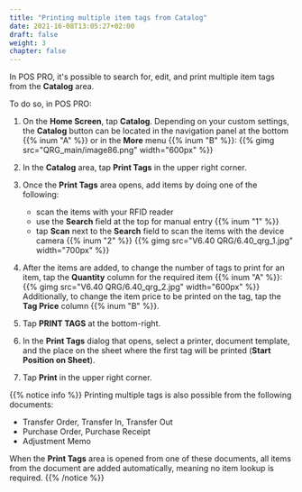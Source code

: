```yaml
---
title: "Printing multiple item tags from Catalog"
date: 2021-16-08T13:05:27+02:00
draft: false
weight: 3
chapter: false
---
```

In POS PRO, it's possible to search for, edit, and print multiple item tags from the **Catalog** area. 

To do so, in POS PRO:

1. On the **Home Screen**, tap **Catalog**. Depending on your custom settings, the **Catalog** button can be located in the navigation panel at the bottom {{% inum "A" %}} or in the **More** menu {{% inum "B" %}}:
{{% gimg src="QRG_main/image86.png" width="600px" %}}

2. In the **Catalog** area, tap **Print Tags** in the upper right corner.

3. Once the **Print Tags** area opens, add items by doing one of the following:
    - scan the items with your RFID reader
    - use the **Search** field at the top for manual entry {{% inum "1" %}}
    - tap **Scan** next to the **Search** field to scan the items with the device camera {{% inum "2" %}}
{{% gimg src="V6.40 QRG/6.40_qrg_1.jpg" width="700px" %}}

4. After the items are added, to change the number of tags to print for an item, tap the **Quantity** column for the required item {{% inum "A" %}}:
{{% gimg src="V6.40 QRG/6.40_qrg_2.jpg" width="600px" %}}
Additionally, to change the item price to be printed on the tag, tap the **Tag Price** column {{% inum "B" %}}.

5. Tap **PRINT TAGS** at the bottom-right.

5. In the **Print Tags** dialog that opens, select a printer, document template, and the place on the sheet where the first tag will be printed (**Start Position on Sheet**).

6. Tap **Print** in the upper right corner.

{{% notice info %}}
Printing multiple tags is also possible from the following documents:

- Transfer Order, Transfer In, Transfer Out
- Purchase Order, Purchase Receipt
- Adjustment Memo

When the **Print Tags** area is opened from one of these documents, all items from the document are added automatically, meaning no item lookup is required.
{{% /notice %}}